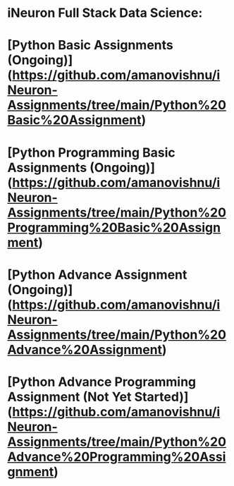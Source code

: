 # iNeuron Full Stack Data Science:
# [Python Basic Assignments (Ongoing)] (https://github.com/amanovishnu/iNeuron-Assignments/tree/main/Python%20Basic%20Assignment)
# [Python Programming Basic Assignments (Ongoing)] (https://github.com/amanovishnu/iNeuron-Assignments/tree/main/Python%20Programming%20Basic%20Assignment)
# [Python Advance Assignment (Ongoing)] (https://github.com/amanovishnu/iNeuron-Assignments/tree/main/Python%20Advance%20Assignment)
# [Python Advance Programming Assignment (Not Yet Started)] (https://github.com/amanovishnu/iNeuron-Assignments/tree/main/Python%20Advance%20Programming%20Assignment)








